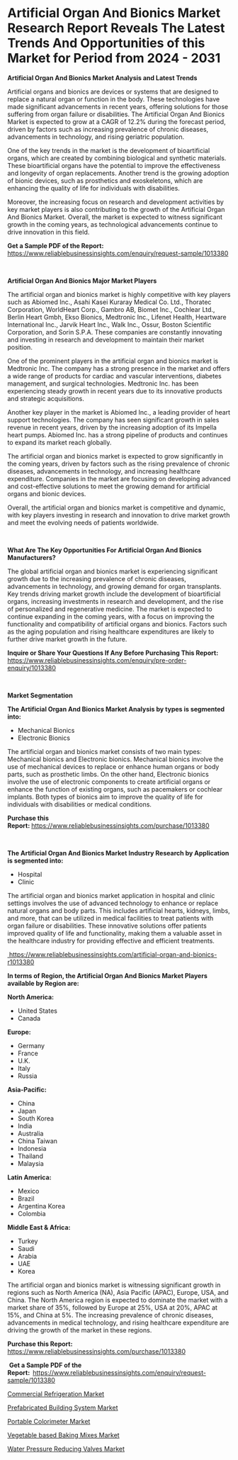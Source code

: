 <p><h1>Artificial Organ And Bionics Market Research Report Reveals The Latest Trends And Opportunities of this Market for Period from 2024 - 2031</h1></p><p><strong>Artificial Organ And Bionics Market Analysis and Latest Trends</strong></p>
<p><p>Artificial organs and bionics are devices or systems that are designed to replace a natural organ or function in the body. These technologies have made significant advancements in recent years, offering solutions for those suffering from organ failure or disabilities. The Artificial Organ And Bionics Market is expected to grow at a CAGR of 12.2% during the forecast period, driven by factors such as increasing prevalence of chronic diseases, advancements in technology, and rising geriatric population.</p><p>One of the key trends in the market is the development of bioartificial organs, which are created by combining biological and synthetic materials. These bioartificial organs have the potential to improve the effectiveness and longevity of organ replacements. Another trend is the growing adoption of bionic devices, such as prosthetics and exoskeletons, which are enhancing the quality of life for individuals with disabilities.</p><p>Moreover, the increasing focus on research and development activities by key market players is also contributing to the growth of the Artificial Organ And Bionics Market. Overall, the market is expected to witness significant growth in the coming years, as technological advancements continue to drive innovation in this field.</p></p>
<p><strong>Get a Sample PDF of the Report:&nbsp;</strong> <a href="https://www.reliablebusinessinsights.com/enquiry/request-sample/1013380">https://www.reliablebusinessinsights.com/enquiry/request-sample/1013380</a></p>
<p>&nbsp;</p>
<p><strong>Artificial Organ And Bionics Major Market Players</strong></p>
<p><p>The artificial organ and bionics market is highly competitive with key players such as Abiomed Inc., Asahi Kasei Kuraray Medical Co. Ltd., Thoratec Corporation, WorldHeart Corp., Gambro AB, Biomet Inc., Cochlear Ltd., Berlin Heart Gmbh, Ekso Bionics, Medtronic Inc., Lifenet Health, Heartware International Inc., Jarvik Heart Inc., Walk Inc., Ossur, Boston Scientific Corporation, and Sorin S.P.A. These companies are constantly innovating and investing in research and development to maintain their market position.</p><p>One of the prominent players in the artificial organ and bionics market is Medtronic Inc. The company has a strong presence in the market and offers a wide range of products for cardiac and vascular interventions, diabetes management, and surgical technologies. Medtronic Inc. has been experiencing steady growth in recent years due to its innovative products and strategic acquisitions.</p><p>Another key player in the market is Abiomed Inc., a leading provider of heart support technologies. The company has seen significant growth in sales revenue in recent years, driven by the increasing adoption of its Impella heart pumps. Abiomed Inc. has a strong pipeline of products and continues to expand its market reach globally.</p><p>The artificial organ and bionics market is expected to grow significantly in the coming years, driven by factors such as the rising prevalence of chronic diseases, advancements in technology, and increasing healthcare expenditure. Companies in the market are focusing on developing advanced and cost-effective solutions to meet the growing demand for artificial organs and bionic devices.</p><p>Overall, the artificial organ and bionics market is competitive and dynamic, with key players investing in research and innovation to drive market growth and meet the evolving needs of patients worldwide.</p></p>
<p>&nbsp;</p>
<p><strong>What Are The Key Opportunities For Artificial Organ And Bionics Manufacturers?</strong></p>
<p><p>The global artificial organ and bionics market is experiencing significant growth due to the increasing prevalence of chronic diseases, advancements in technology, and growing demand for organ transplants. Key trends driving market growth include the development of bioartificial organs, increasing investments in research and development, and the rise of personalized and regenerative medicine. The market is expected to continue expanding in the coming years, with a focus on improving the functionality and compatibility of artificial organs and bionics. Factors such as the aging population and rising healthcare expenditures are likely to further drive market growth in the future.</p></p>
<p><strong>Inquire or Share Your Questions If Any Before Purchasing This Report:</strong> <a href="https://www.reliablebusinessinsights.com/enquiry/pre-order-enquiry/1013380">https://www.reliablebusinessinsights.com/enquiry/pre-order-enquiry/1013380</a></p>
<p>&nbsp;</p>
<p><strong>Market Segmentation</strong></p>
<p><strong>The Artificial Organ And Bionics Market Analysis by types is segmented into:</strong></p>
<p><ul><li>Mechanical Bionics</li><li>Electronic Bionics</li></ul></p>
<p><p>The artificial organ and bionics market consists of two main types: Mechanical bionics and Electronic bionics. Mechanical bionics involve the use of mechanical devices to replace or enhance human organs or body parts, such as prosthetic limbs. On the other hand, Electronic bionics involve the use of electronic components to create artificial organs or enhance the function of existing organs, such as pacemakers or cochlear implants. Both types of bionics aim to improve the quality of life for individuals with disabilities or medical conditions.</p></p>
<p><strong>Purchase this Report:&nbsp;</strong><a href="https://www.reliablebusinessinsights.com/purchase/1013380">https://www.reliablebusinessinsights.com/purchase/1013380</a></p>
<p>&nbsp;</p>
<p><strong>The Artificial Organ And Bionics Market Industry Research by Application is segmented into:</strong></p>
<p><ul><li>Hospital</li><li>Clinic</li></ul></p>
<p><p>The artificial organ and bionics market application in hospital and clinic settings involves the use of advanced technology to enhance or replace natural organs and body parts. This includes artificial hearts, kidneys, limbs, and more, that can be utilized in medical facilities to treat patients with organ failure or disabilities. These innovative solutions offer patients improved quality of life and functionality, making them a valuable asset in the healthcare industry for providing effective and efficient treatments.</p></p>
<p><a href="https://www.reliablebusinessinsights.com/artificial-organ-and-bionics-r1013380">&nbsp;https://www.reliablebusinessinsights.com/artificial-organ-and-bionics-r1013380</a></p>
<p><strong>In terms of Region, the Artificial Organ And Bionics Market Players available by Region are:</strong></p>
<p>
    <p> <strong> North America: </strong>
        <ul>
            <li>United States</li>
            <li>Canada</li>
        </ul>
        </p> 
    <p> <strong> Europe: </strong>
        <ul>
            <li>Germany</li>
            <li>France</li>
            <li>U.K.</li>
            <li>Italy</li>
            <li>Russia</li>
        </ul>
        </p> 
    <p> <strong> Asia-Pacific: </strong>
        <ul>
            <li>China</li>
            <li>Japan</li>
            <li>South Korea</li>
            <li>India</li>
            <li>Australia</li>
            <li>China Taiwan</li>
            <li>Indonesia</li>
            <li>Thailand</li>
            <li>Malaysia</li>
        </ul>
        </p> 
    <p> <strong> Latin America: </strong>
        <ul>
            <li>Mexico</li>
            <li>Brazil</li>
            <li>Argentina Korea</li>
            <li>Colombia</li>
        </ul>
        </p> 
    <p> <strong> Middle East & Africa: </strong>
        <ul>
            <li>Turkey</li>
            <li>Saudi</li>
            <li>Arabia</li>
            <li>UAE</li>
            <li>Korea</li>
        </ul>
    </p>
    </p>
<p><p>The artificial organ and bionics market is witnessing significant growth in regions such as North America (NA), Asia Pacific (APAC), Europe, USA, and China. The North America region is expected to dominate the market with a market share of 35%, followed by Europe at 25%, USA at 20%, APAC at 15%, and China at 5%. The increasing prevalence of chronic diseases, advancements in medical technology, and rising healthcare expenditure are driving the growth of the market in these regions.</p></p>
<p><strong>Purchase this Report: </strong><a href="https://www.reliablebusinessinsights.com/purchase/1013380">https://www.reliablebusinessinsights.com/purchase/1013380</a></p>
<p>&nbsp;<strong>Get a Sample PDF of the Report:&nbsp;&nbsp;</strong><a href="https://www.reliablebusinessinsights.com/enquiry/request-sample/1013380">https://www.reliablebusinessinsights.com/enquiry/request-sample/1013380</a></p>
<p><strong></strong></p>
<p><p><a href="https://medium.com/@soloncarter1929/commercial-refrigeration-market-a-global-and-regional-analysis-focus-on-end-user-product-and-2d6d5e006b52">Commercial Refrigeration Market</a></p><p><a href="https://medium.com/@stephanmorissette/prefabricated-building-system-market-research-report-market-forecast-and-growth-prospects-with-a-0b394cd2ed9a">Prefabricated Building System Market</a></p><p><a href="https://medium.com/@charlesporter2662/insights-into-portable-colorimeter-market-share-and-competitive-landscape-for-period-from-2024-to-cd280d9d1734">Portable Colorimeter Market</a></p><p><a href="https://www.linkedin.com/pulse/vegetable-based-baking-mixes-market-forecasts-trends-impact-jek6f?trackingId=vneOCS4%2FR6KdxzzvOf136g%3D%3D">Vegetable based Baking Mixes Market</a></p><p><a href="https://medium.com/@marisolking1/water-pressure-reducing-valves-market-global-market-insights-and-sales-trends-2024-to-2031-d80201a115fd">Water Pressure Reducing Valves Market</a></p></p>
